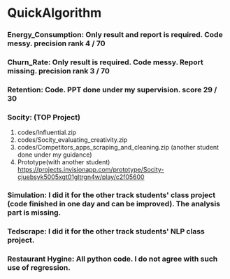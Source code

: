 # QuickAlgorithm


### Energy_Consumption: Only result and report is required. Code messy. precision rank 4 / 70
### Churn_Rate: Only result is required. Code messy. Report missing. precision rank 3 / 70
### Retention: Code. PPT done under my supervision. score 29 / 30
### Socity: (TOP Project)
1. codes/Influential.zip  
2. codes/Socity_evaluating_creativity.zip  
3. codes/Competitors_apps_scraping_and_cleaning.zip (another student done under my guidance)  
4. Prototype(with another student) https://projects.invisionapp.com/prototype/Socity-cjuebsyk5005xgt01gltrgn4w/play/c2f05600

### Simulation: I did it for the other track students' class project (code finished in one day and can be improved). The analysis part is missing.
### Tedscrape: I did it for the other track students' NLP class project.
### Restaurant Hygine: All python code. I do not agree with such use of regression.
